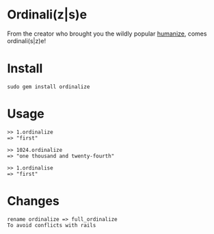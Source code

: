# Ordinali(z|s)e

From the creator who brought you the wildly popular [humanize](http://github.com/radar/humanize), comes ordinali(s|z)e!

# Install

    sudo gem install ordinalize
    
# Usage

    >> 1.ordinalize
    => "first"
    
    >> 1024.ordinalize
    => "one thousand and twenty-fourth"
    
    >> 1.ordinalise
    => "first"
    
# Changes

    rename ordinalize => full_ordinalize
    To avoid conflicts with rails